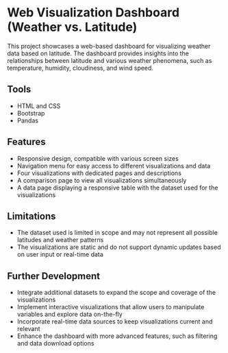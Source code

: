 # Web Visualization Dashboard (Weather vs. Latitude)
This project showcases a web-based dashboard for visualizing weather data based on latitude. The dashboard provides insights into the relationships between latitude and various weather phenomena, such as temperature, humidity, cloudiness, and wind speed.

## Tools
* HTML and CSS
* Bootstrap
* Pandas 

## Features
* Responsive design, compatible with various screen sizes
* Navigation menu for easy access to different visualizations and data
* Four visualizations with dedicated pages and descriptions
* A comparison page to view all visualizations simultaneously
* A data page displaying a responsive table with the dataset used for the visualizations

## Limitations
* The dataset used is limited in scope and may not represent all possible latitudes and weather patterns
* The visualizations are static and do not support dynamic updates based on user input or real-time data

## Further Development
* Integrate additional datasets to expand the scope and coverage of the visualizations
* Implement interactive visualizations that allow users to manipulate variables and explore data on-the-fly
* Incorporate real-time data sources to keep visualizations current and relevant
* Enhance the dashboard with more advanced features, such as filtering and data download options
